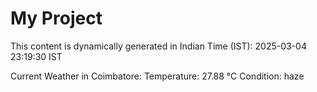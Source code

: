 # My Project

This content is dynamically generated in Indian Time (IST): 2025-03-04 23:19:30 IST


Current Weather in Coimbatore:
Temperature: 27.88 °C
Condition: haze
